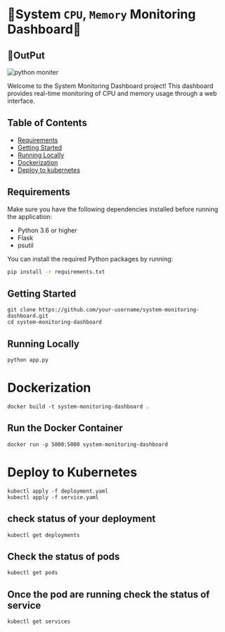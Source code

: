 # 🥏System `CPU`, `Memory` Monitoring Dashboard🎢

## 🚩OutPut
![python moniter](https://github.com/user-attachments/assets/7d5baf62-d932-482a-9f1f-607508ee0ee8)



Welcome to the System Monitoring Dashboard project! This dashboard provides real-time monitoring of CPU and memory usage through a web interface.

## Table of Contents
- [Requirements](#requirements)
- [Getting Started](#getting-started)
- [Running Locally](#running-locally)
- [Dockerization](#dockerization)
- [Deploy to kubernetes](#deploy-to-kubernetes)

## Requirements
Make sure you have the following dependencies installed before running the application:

- Python 3.6 or higher
- Flask
- psutil

You can install the required Python packages by running:
```bash
pip install -r requirements.txt

```
## Getting Started
```
git clone https://github.com/your-username/system-monitoring-dashboard.git
cd system-monitoring-dashboard
```
## Running Locally 
```
python app.py
```
# Dockerization
```
docker build -t system-monitoring-dashboard .
```
## Run  the Docker Container
```
docker run -p 5000:5000 system-monitoring-dashboard
```

# Deploy to Kubernetes
```
kubectl apply -f deployment.yaml
kubectl apply -f service.yaml
```
## check status of your deployment
```
kubectl get deployments
```
## Check the status of pods
```
kubectl get pods
```
## Once the pod are running check the status of service 
```
kubectl get services
```

